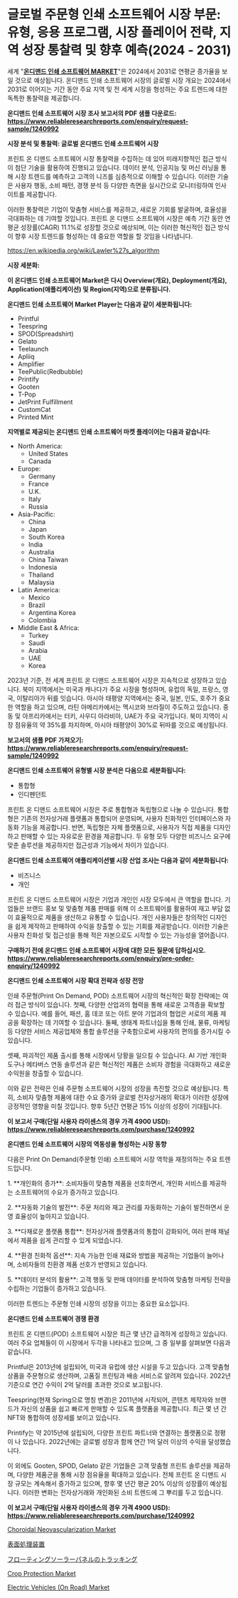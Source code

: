 <p><h1>글로벌 주문형 인쇄 소프트웨어 시장 부문: 유형, 응용 프로그램, 시장 플레이어 전략, 지역 성장 통찰력 및 향후 예측(2024 - 2031)</h1></p><p>세계 "<strong><a href="https://www.reliableresearchreports.com/print-on-demand-software-r1240992">온디맨드 인쇄 소프트웨어 MARKET</a></strong>"은 2024에서 2031로 연평균 증가율을 보일 것으로 예상됩니다. 온디맨드 인쇄 소프트웨어 시장의 글로벌 시장 개요는 2024에서 2031로 이어지는 기간 동안 주요 지역 및 전 세계 시장을 형성하는 주요 트렌드에 대한 독특한 통찰력을 제공합니다.</p>
<p><strong>온디맨드 인쇄 소프트웨어 시장 조사 보고서의 PDF 샘플 다운로드: <a href="https://www.reliableresearchreports.com/enquiry/request-sample/1240992">https://www.reliableresearchreports.com/enquiry/request-sample/1240992</a></strong></p>
<p><strong>시장 분석 및 통찰력: 글로벌 온디맨드 인쇄 소프트웨어 시장</strong></p>
<p><p>프린트 온 디맨드 소프트웨어 시장 통찰력을 수집하는 데 있어 미래지향적인 접근 방식이 첨단 기술을 활용하여 진행되고 있습니다. 데이터 분석, 인공지능 및 머신 러닝을 통해 시장 트렌드를 예측하고 고객의 니즈를 심층적으로 이해할 수 있습니다. 이러한 기술은 사용자 행동, 소비 패턴, 경쟁 분석 등 다양한 측면을 실시간으로 모니터링하여 인사이트를 제공합니다. </p><p>이러한 통찰력은 기업이 맞춤형 서비스를 제공하고, 새로운 기회를 발굴하며, 효율성을 극대화하는 데 기여할 것입니다. 프린트 온 디맨드 소프트웨어 시장은 예측 기간 동안 연평균 성장률(CAGR) 11.1%로 성장할 것으로 예상되며, 이는 이러한 혁신적인 접근 방식이 향후 시장 트렌드를 형성하는 데 중요한 역할을 할 것임을 나타냅니다.</p></p>
<p><a href="%7CAUTHORITHY_DOMAIN_URL%7C">https://en.wikipedia.org/wiki/Lawler%27s_algorithm</a></p>
<p><strong>시장 세분화:</strong></p>
<p><strong>이 온디맨드 인쇄 소프트웨어 Market은 다시 Overview(개요), Deployment(개요), Application(애플리케이션) 및 Region(지역)으로 분류됩니다.</strong></p>
<p><strong>온디맨드 인쇄 소프트웨어 Market Player는 다음과 같이 세분화됩니다:</strong></p>
<p><ul><li>Printful</li><li>Teespring</li><li>SPOD(Spreadshirt)</li><li>Gelato</li><li>Teelaunch</li><li>Apliiq</li><li>Amplifier</li><li>TeePublic(Redbubble)</li><li>Printify</li><li>Gooten</li><li>T-Pop</li><li>JetPrint Fulfillment</li><li>CustomCat</li><li>Printed Mint</li></ul></p>
<p><strong>지역별로 제공되는 온디맨드 인쇄 소프트웨어 마켓 플레이어는 다음과 같습니다:</strong></p>
<p><ul>
    <li>
        North America:
        <ul>
            <li>United States</li>
            <li>Canada</li>
        </ul>
    </li>
    <li>
        Europe:
        <ul>
            <li>Germany</li>
            <li>France</li>
            <li>U.K.</li>
            <li>Italy</li>
            <li>Russia</li>
        </ul>
    </li>
    <li>
        Asia-Pacific:
        <ul>
            <li>China</li>
            <li>Japan</li>
            <li>South Korea</li>
            <li>India</li>
            <li>Australia</li>
            <li>China Taiwan</li>
            <li>Indonesia</li>
            <li>Thailand</li>
            <li>Malaysia</li>
        </ul>
    </li>
    <li>
        Latin America:
        <ul>
            <li>Mexico</li>
            <li>Brazil</li>
            <li>Argentina Korea</li>
            <li>Colombia</li>
        </ul>
    </li>
    <li>
        Middle East & Africa:
        <ul>
            <li>Turkey</li>
            <li>Saudi</li>
            <li>Arabia</li>
            <li>UAE</li>
            <li>Korea</li>
        </ul>
    </li>
    </ul></p>
<p><p>2023년 기준, 전 세계 프린트 온 디맨드 소프트웨어 시장은 지속적으로 성장하고 있습니다. 북미 지역에서는 미국과 캐나다가 주요 시장을 형성하며, 유럽의 독일, 프랑스, 영국, 이탈리아가 뒤를 잇습니다. 아시아 태평양 지역에서는 중국, 일본, 인도, 호주가 중요한 역할을 하고 있으며, 라틴 아메리카에서는 멕시코와 브라질이 주도하고 있습니다. 중동 및 아프리카에서는 터키, 사우디 아라비아, UAE가 주요 국가입니다. 북미 지역이 시장 점유율의 약 35%를 차지하며, 아시아 태평양이 30%로 뒤따를 것으로 예상됩니다.</p></p>
<p><strong>보고서의 샘플 PDF 가져오기: <a href="https://www.reliableresearchreports.com/enquiry/request-sample/1240992">https://www.reliableresearchreports.com/enquiry/request-sample/1240992</a></strong></p>
<p><strong>온디맨드 인쇄 소프트웨어 유형별 시장 분석은 다음으로 세분화됩니다:</strong></p>
<p><ul><li>통합형</li><li>인디펜던트</li></ul></p>
<p><p>프린트 온 디맨드 소프트웨어 시장은 주로 통합형과 독립형으로 나눌 수 있습니다. 통합형은 기존의 전자상거래 플랫폼과 통합되어 운영되며, 사용자 친화적인 인터페이스와 자동화 기능을 제공합니다. 반면, 독립형은 자체 플랫폼으로, 사용자가 직접 제품을 디자인하고 판매할 수 있는 자유로운 환경을 제공합니다. 두 유형 모두 다양한 비즈니스 요구에 맞춘 솔루션을 제공하지만 접근성과 기능에서 차이가 있습니다.</p></p>
<p><strong>온디맨드 인쇄 소프트웨어 애플리케이션별 시장 산업 조사는 다음과 같이 세분화됩니다:</strong></p>
<p><ul><li>비즈니스</li><li>개인</li></ul></p>
<p><p>프린트 온 디맨드 소프트웨어 시장은 기업과 개인인 시장 모두에서 큰 역할을 합니다. 기업들은 브랜드 홍보 및 맞춤형 제품 판매를 위해 이 소프트웨어를 활용하여 재고 부담 없이 효율적으로 제품을 생산하고 유통할 수 있습니다. 개인 사용자들은 창의적인 디자인을 쉽게 제작하고 판매하여 수익을 창출할 수 있는 기회를 제공받습니다. 이러한 기술은 사용자 친화성 및 접근성을 통해 적은 자본으로도 시작할 수 있는 가능성을 열어줍니다.</p></p>
<p><strong>구매하기 전에 온디맨드 인쇄 소프트웨어 시장에 대한 모든 질문에 답하십시오. <a href="https://www.reliableresearchreports.com/enquiry/pre-order-enquiry/1240992">https://www.reliableresearchreports.com/enquiry/pre-order-enquiry/1240992</a></strong></p>
<p><strong>온디맨드 인쇄 소프트웨어 시장 확대 전략과 성장 전망</strong></p>
<p><p>인쇄 주문형(Print On Demand, POD) 소프트웨어 시장의 혁신적인 확장 전략에는 여러 접근 방식이 있습니다. 첫째, 다양한 산업과의 협력을 통해 새로운 고객층을 확보할 수 있습니다. 예를 들어, 패션, 홈 데코 또는 아트 분야 기업과의 협업은 서로의 제품 제공을 확장하는 데 기여할 수 있습니다. 둘째, 생태계 파트너십을 통해 인쇄, 물류, 마케팅 등 다양한 서비스 제공업체와 통합 솔루션을 구축함으로써 사용자의 편의를 증가시킬 수 있습니다. </p><p>셋째, 파괴적인 제품 출시를 통해 시장에서 당황을 일으킬 수 있습니다. AI 기반 개인화 도구나 메타버스 연동 솔루션과 같은 혁신적인 제품은 소비자 경험을 극대화하고 새로운 수익원을 창출할 수 있습니다. </p><p>이와 같은 전략은 인쇄 주문형 소프트웨어 시장의 성장을 촉진할 것으로 예상됩니다. 특히, 소비자 맞춤형 제품에 대한 수요 증가와 글로벌 전자상거래의 확대가 이러한 성장에 긍정적인 영향을 미칠 것입니다. 향후 5년간 연평균 15% 이상의 성장이 기대됩니다.</p></p>
<p><strong>이 보고서 구매(단일 사용자 라이센스의 경우 가격 4900 USD): <a href="https://www.reliableresearchreports.com/purchase/1240992">https://www.reliableresearchreports.com/purchase/1240992</a></strong></p>
<p><strong>온디맨드 인쇄 소프트웨어 시장의 역동성을 형성하는 시장 동향</strong></p>
<p><p>다음은 Print On Demand(주문형 인쇄) 소프트웨어 시장 역학을 재정의하는 주요 트렌드입니다.</p><p>1. **개인화의 증가**: 소비자들이 맞춤형 제품을 선호하면서, 개인화 서비스를 제공하는 소프트웨어의 수요가 증가하고 있습니다.</p><p>2. **자동화 기술의 발전**: 주문 처리와 재고 관리를 자동화하는 기술이 발전하면서 운영 효율성이 높아지고 있습니다.</p><p>3. **다채로운 플랫폼 통합**: 전자상거래 플랫폼과의 통합이 강화되어, 여러 판매 채널에서 제품을 쉽게 관리할 수 있게 되었습니다.</p><p>4. **환경 친화적 옵션**: 지속 가능한 인쇄 재료와 방법을 제공하는 기업들이 늘어나며, 소비자들의 친환경 제품 선호가 반영되고 있습니다.</p><p>5. **데이터 분석의 활용**: 고객 행동 및 판매 데이터를 분석하여 맞춤형 마케팅 전략을 수립하는 기업들이 증가하고 있습니다. </p><p>이러한 트렌드는 주문형 인쇄 시장의 성장을 이끄는 중요한 요소입니다.</p></p>
<p><strong>온디맨드 인쇄 소프트웨어 경쟁 환경</strong></p>
<p><p>프린트 온 디맨드(POD) 소프트웨어 시장은 최근 몇 년간 급격하게 성장하고 있습니다. 여러 주요 업체들이 이 시장에서 두각을 나타내고 있으며, 그 중 일부를 살펴보면 다음과 같습니다.</p><p>Printful은 2013년에 설립되어, 미국과 유럽에 생산 시설을 두고 있습니다. 고객 맞춤형 상품을 주문형으로 생산하며, 고품질 프린팅과 배송 서비스로 알려져 있습니다. 2022년 기준으로 연간 수익이 2억 달러를 초과한 것으로 보고됩니다.</p><p>Teespring(현재 Spring으로 명칭 변경)은 2011년에 시작되어, 콘텐츠 제작자와 브랜드가 자신의 상품을 쉽고 빠르게 판매할 수 있도록 플랫폼을 제공합니다. 최근 몇 년 간 NFT와 통합하여 성장세를 보이고 있습니다.</p><p>Printify는 약 2015년에 설립되어, 다양한 프린트 파트너와 연결하는 플랫폼으로 정평이 나 있습니다. 2022년에는 글로벌 성장과 함께 연간 1억 달러 이상의 수익을 달성했습니다.</p><p>이 외에도 Gooten, SPOD, Gelato 같은 기업들은 고객 맞춤형 프린트 솔루션을 제공하며, 다양한 제품군을 통해 시장 점유율을 확대하고 있습니다. 전체 프린트 온 디맨드 시장 규모는 계속해서 증가하고 있으며, 향후 몇 년간 평균 20% 이상의 성장률이 예상됩니다. 이러한 변화는 전자상거래와 개인화된 소비 트렌드에 그 뿌리를 두고 있습니다.</p></p>
<p><strong>이 보고서 구매(단일 사용자 라이센스의 경우 가격 4900 USD): <a href="https://www.reliableresearchreports.com/purchase/1240992">https://www.reliableresearchreports.com/purchase/1240992</a></strong></p>
<p><p><a href="https://www.linkedin.com/pulse/global-choroidal-neovascularization-market-size-expected-3wb8e?trackingId=I5%2B%2FyJbCTXOmjAteeQYxNg%3D%3D">Choroidal Neovascularization Market</a></p><p><a href="https://medium.com/@ertg45hg/surface-treatment-equipments-market-%E3%81%AF-%E3%82%B3%E3%82%B9%E3%83%88%E7%AE%A1%E7%90%86%E3%81%A8%E5%8A%B9%E7%8E%87%E5%90%91%E4%B8%8A%E3%82%92%E5%84%AA%E5%85%88%E3%81%97%E3%81%BE%E3%81%99-%E3%81%95%E3%82%89%E3%81%AB-%E5%A0%B1%E5%91%8A%E6%9B%B8%E3%81%AF%E5%B8%82%E5%A0%B4%E3%81%AE%E9%9C%80%E8%A6%81%E9%9D%A2%E3%81%A8%E4%BE%9B%E7%B5%A6%E9%9D%A2%E3%81%AE%E4%B8%A1%E6%96%B9%E3%82%92%E3%82%AB%E3%83%90%E3%83%BC%E3%81%97%E3%81%A6%E3%81%84%E3%81%BE%E3%81%99-surface-f4f30ffcc35a">表面処理装置</a></p><p><a href="https://medium.com/@ertg45hg/tracking-floating-solar-panels-market-%E3%81%AF-%E3%82%B3%E3%82%B9%E3%83%88%E7%AE%A1%E7%90%86%E3%81%A8%E5%8A%B9%E7%8E%87%E5%90%91%E4%B8%8A%E3%82%92%E5%84%AA%E5%85%88%E3%81%97%E3%81%BE%E3%81%99-%E3%81%95%E3%82%89%E3%81%AB-%E5%A0%B1%E5%91%8A%E6%9B%B8%E3%81%AF%E5%B8%82%E5%A0%B4%E3%81%AE%E9%9C%80%E8%A6%81%E9%9D%A2%E3%81%A8%E4%BE%9B%E7%B5%A6%E9%9D%A2%E3%81%AE%E4%B8%A1%E6%96%B9%E3%82%92%E3%82%AB%E3%83%90%E3%83%BC%E3%81%97%E3%81%A6%E3%81%84%E3%81%BE%E3%81%99-tracking-7fa3fda1b292">フローティングソーラーパネルのトラッキング</a></p><p><a href="https://issuu.com/reportprime-2/docs/crop-protection-market-size-2030.pp_8de69046c1e18e">Crop Protection Market</a></p><p><a href="https://github.com/abbislposival/Market-Research-Report-List-1/blob/main/electric-vehicles-on-road-market.md">Electric Vehicles (On Road) Market</a></p></p>
